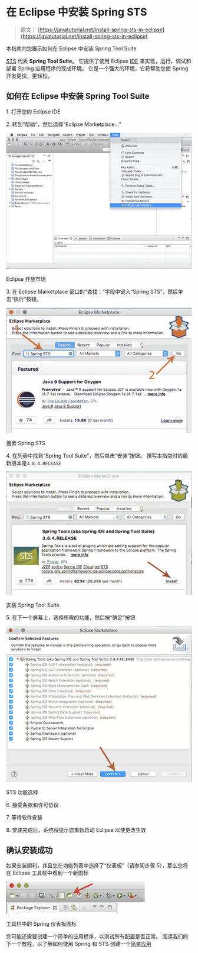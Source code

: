 # 在 Eclipse 中安装 Spring STS

> 原文： [https://javatutorial.net/install-spring-sts-in-eclipse](https://javatutorial.net/install-spring-sts-in-eclipse)

本指南向您展示如何在 Eclipse 中安装 Spring Tool Suite

[STS](https://spring.io/tools/sts) 代表 **Spring Tool Suite**。 它提供了使用 Eclipse [IDE](https://javatutorial.net/choose-your-java-ide-eclipse-netbeans-and-intellij-idea) 来实现，运行，调试和部署 Spring 应用程序的现成环境。 它是一个强大的环境，它将帮助您使 Spring 开发更快，更轻松。

## 如何在 Eclipse 中安装 Spring Tool Suite

1\. 打开您的 Eclipse IDE

2\. 转到“帮助”，然后选择“Eclipse Marketplace…”

![Eclipse open marketplace](img/298de9ba2a37bf4f8d061e86d43f4d12.jpg)

Eclipse 开放市场

3\. 在 Eclipse Marketplace 窗口的“查找：”字段中键入“Spring STS”，然后单击“执行”按钮。

![Search for Spring STS](img/132cf075c394f7a384fd6cbfd33925df.jpg)

搜索 Spring STS

4\. 在列表中找到“Spring Tool Suite”，然后单击“安装”按钮。 撰写本指南时的最新版本是`3.8.4.RELEASE`

![Install Spring Tool Suite](img/e48db04f34d9a35a2cb608e045da34a1.jpg)

安装 Spring Tool Suite

5\. 在下一个屏幕上，选择所需的功能，然后按“确定”按钮

![STS features selection](img/ce0468efe7950854030b96be931f728e.jpg)

STS 功能选择

6\. 接受条款和许可协议

7\. 等待软件安装

8\. 安装完成后，系统将提示您重新启动 Eclipse 以使更改生效

## 确认安装成功

如果安装顺利，并且您在功能列表中选择了“仪表板”（请参阅​​步骤 5），那么您将在 Eclipse 工具栏中看到一个新图标

![Spring dashboard icon in toolbar](img/9efed4a0af8d6daf56be7eaa737a565b.jpg)

工具栏中的 Spring 仪表板图标

您可能还需要创建一个简单的应用程序，以测试所有配置是否正常。 阅读我们的下一个教程，以了解如何使用 Spring 和 STS 创建一个[简单应用](https://javatutorial.net/spring-web-app-sts)
